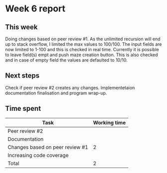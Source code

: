 # Week 6 report

## This week

Doing changes based on peer review #1. As the unlimited recursion will end up to stack overflow, I limited the max values to 100/100. The input fields are now limited to 1-100 and this is checked in real time. Currently it is possible to leave field(s) empt and push maze creation button. This is also checked and in case of empty field the values are defaulted to 10/10.



## Next steps

Check if peer review #2 creates any changes. Implementetaion documentation finalisation and program wrap-up.


## Time spent

| Task | Working time |
|------|--------------|
| Peer review #2 |  |
| Documentation |  |
| Changes based on peer review #1 | 2 |
| Increasing code coverage | |
| Total | 2 |

